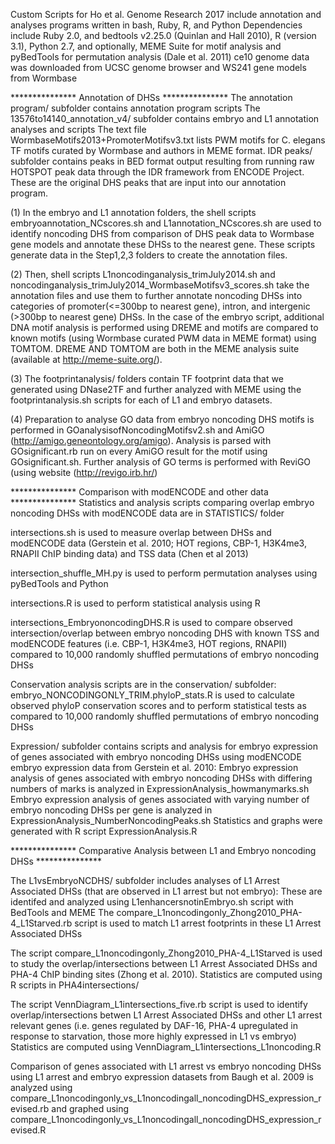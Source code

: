 Custom Scripts for Ho et al. Genome Research 2017 include annotation and analyses programs written in bash, Ruby, R, and Python
Dependencies include Ruby 2.0, and bedtools v2.25.0 (Quinlan and Hall 2010), R (version 3.1), Python 2.7, and optionally, MEME Suite for motif analysis and pyBedTools for permutation analysis (Dale et al. 2011)
ce10 genome data was downloaded from UCSC genome browser and WS241 gene models from Wormbase

*************** Annotation of DHSs ***************
The annotation program/ subfolder contains annotation program scripts
The 13576to14140_annotation_v4/ subfolder contains embryo and L1 annotation analyses and scripts
The text file WormbaseMotifs2013+PromoterMotifsv3.txt lists PWM motifs for C. elegans TF motifs curated by Wormbase and authors in MEME format.
IDR peaks/ subfolder contains peaks in BED format output resulting from running raw HOTSPOT peak data through the IDR framework from ENCODE Project. These are the original DHS peaks that are input into our annotation program.

(1) In the embryo and L1 annotation folders, the shell scripts embryoannotation_NCscores.sh and L1annotation_NCscores.sh are used to identify noncoding DHS from comparison of DHS peak data to Wormbase gene models and annotate these DHSs to the nearest gene. These scripts generate data in the Step1,2,3 folders to create the annotation files.

(2) Then, shell scripts L1noncodinganalysis_trimJuly2014.sh and noncodinganalysis_trimJuly2014_WormbaseMotifsv3_scores.sh take the annotation files and use them to further annotate noncoding DHSs into  categories of promoter(<=300bp to nearest gene), intron, and intergenic (>300bp to nearest gene) DHSs. In the case of the embryo script, additional DNA motif analysis is performed using DREME and motifs are compared to known motifs (using Wormbase curated PWM data in MEME format) using TOMTOM. DREME AND TOMTOM are both in the MEME analysis suite (available at http://meme-suite.org/).

(3) The footprintanalysis/ folders contain TF footprint data that we generated using DNase2TF and further analyzed with MEME using the footprintanalysis.sh scripts for each of L1 and embryo datasets.

(4) Preparation to analyse GO data from embryo noncoding DHS motifs is performed in GOanalysisofNoncodingMotifsv2.sh and AmiGO (http://amigo.geneontology.org/amigo). Analysis is parsed with GOsignificant.rb run on every AmiGO result for the motif using GOsignificant.sh. Further analysis of GO terms is performed with ReviGO (using website (http://revigo.irb.hr/)

*************** Comparison with modENCODE and other data ***************
Statistics and analysis scripts comparing overlap embryo noncoding DHSs with modENCODE data are in STATISTICS/ folder

intersections.sh is used to measure overlap between DHSs and modENCODE data (Gerstein et al. 2010; HOT regions, CBP-1, H3K4me3, RNAPII ChIP binding data) and TSS data (Chen et al 2013)

intersection_shuffle_MH.py is used to perform permutation analyses using pyBedTools and Python

intersections.R is used to perform statistical analysis using R

intersections_EmbryononcodingDHS.R is used to compare observed intersection/overlap between embryo noncoding DHS with known TSS and modENCODE features (i.e. CBP-1, H3K4me3, HOT regions, RNAPII) compared to 10,000 randomly shuffled permutations of embryo noncoding DHSs

Conservation analysis scripts are in the conservation/ subfolder:
embryo_NONCODINGONLY_TRIM.phyloP_stats.R is used to calculate observed phyloP conservation scores and to perform statistical tests as compared to 10,000 randomly shuffled permutations of embryo noncoding DHSs

Expression/ subfolder contains scripts and analysis for embryo expression of genes associated with embryo noncoding DHSs using modENCODE embryo expression data from Gerstein et al. 2010:
Embryo expression analysis of genes associated with embryo noncoding DHSs with differing numbers of marks is analyzed in ExpressionAnalysis_howmanymarks.sh
Embryo expression analysis of genes associated with varying number of embryo noncoding DHSs per gene is analyzed in ExpressionAnalysis_NumberNoncodingPeaks.sh
Statistics and graphs were generated with R script ExpressionAnalysis.R

*************** Comparative Analysis between L1 and Embryo noncoding DHSs ***************

The L1vsEmbryoNCDHS/ subfolder includes analyses of L1 Arrest Associated DHSs (that are observed in L1 arrest but not embryo):
These are identifed and analyzed using L1enhancersnotinEmbryo.sh script with BedTools and MEME
The compare_L1noncodingonly_Zhong2010_PHA-4_L1Starved.rb script is used to match L1 arrest footprints in these L1 Arrest Associated DHSs

The script compare_L1noncodingonly_Zhong2010_PHA-4_L1Starved is used to study the overlap/intersections between L1 Arrest Associated DHSs and PHA-4 ChIP binding sites (Zhong et al. 2010). Statistics are computed using R scripts in PHA4intersections/

The script VennDiagram_L1intersections_five.rb script is  used to identify overlap/intersections betwen L1 Arrest Associated DHSs and other L1 arrest relevant genes (i.e. genes regulated by DAF-16, PHA-4 upregulated in response to starvation, those more highly expressed in L1 vs embryo)
Statistics are computed using VennDiagram_L1intersections_L1noncoding.R

Comparison of genes associated with L1 arrest vs embryo noncoding DHSs using L1 arrest and embryo expression datasets from Baugh et al. 2009 is analyzed using compare_L1noncodingonly_vs_L1noncodingall_noncodingDHS_expression_revised.rb and graphed using compare_L1noncodingonly_vs_L1noncodingall_noncodingDHS_expression_revised.R
